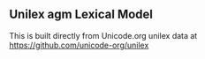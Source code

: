 Unilex agm Lexical Model
----------------------

This is built directly from Unicode.org unilex data at
https://github.com/unicode-org/unilex
